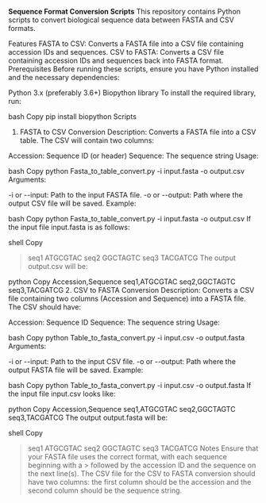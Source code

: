 **Sequence Format Conversion Scripts**
This repository contains Python scripts to convert biological sequence data between FASTA and CSV formats.

Features
FASTA to CSV: Converts a FASTA file into a CSV file containing accession IDs and sequences.
CSV to FASTA: Converts a CSV file containing accession IDs and sequences back into FASTA format.
Prerequisites
Before running these scripts, ensure you have Python installed and the necessary dependencies:

Python 3.x (preferably 3.6+)
Biopython library
To install the required library, run:

bash
Copy
pip install biopython
Scripts
1. FASTA to CSV Conversion
Description: Converts a FASTA file into a CSV table. The CSV will contain two columns:

Accession: Sequence ID (or header)
Sequence: The sequence string
Usage:

bash
Copy
python Fasta_to_table_convert.py -i input.fasta -o output.csv
Arguments:

-i or --input: Path to the input FASTA file.
-o or --output: Path where the output CSV file will be saved.
Example:

bash
Copy
python Fasta_to_table_convert.py -i input.fasta -o output.csv
If the input file input.fasta is as follows:

shell
Copy
>seq1
ATGCGTAC
>seq2
GGCTAGTC
>seq3
TACGATCG
The output output.csv will be:

python
Copy
Accession,Sequence
seq1,ATGCGTAC
seq2,GGCTAGTC
seq3,TACGATCG
2. CSV to FASTA Conversion
Description: Converts a CSV file containing two columns (Accession and Sequence) into a FASTA file. The CSV should have:

Accession: Sequence ID
Sequence: The sequence string
Usage:

bash
Copy
python Table_to_fasta_convert.py -i input.csv -o output.fasta
Arguments:

-i or --input: Path to the input CSV file.
-o or --output: Path where the output FASTA file will be saved.
Example:

bash
Copy
python Table_to_fasta_convert.py -i input.csv -o output.fasta
If the input file input.csv looks like:

python
Copy
Accession,Sequence
seq1,ATGCGTAC
seq2,GGCTAGTC
seq3,TACGATCG
The output output.fasta will be:

shell
Copy
>seq1
ATGCGTAC
>seq2
GGCTAGTC
>seq3
TACGATCG
Notes
Ensure that your FASTA file uses the correct format, with each sequence beginning with a > followed by the accession ID and the sequence on the next line(s).
The CSV file for the CSV to FASTA conversion should have two columns: the first column should be the accession and the second column should be the sequence string.
